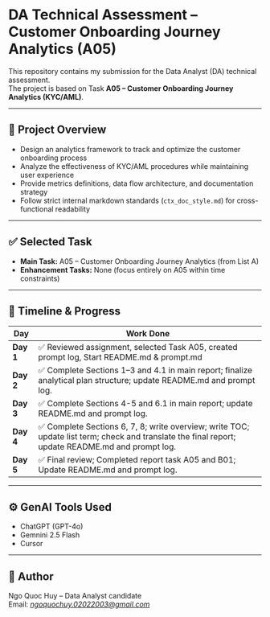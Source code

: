 # DA Technical Assessment – Customer Onboarding Journey Analytics (A05)

This repository contains my submission for the Data Analyst (DA) technical assessment.  
The project is based on Task **A05 – Customer Onboarding Journey Analytics (KYC/AML)**.

---

## 📌 Project Overview

- Design an analytics framework to track and optimize the customer onboarding process
- Analyze the effectiveness of KYC/AML procedures while maintaining user experience
- Provide metrics definitions, data flow architecture, and documentation strategy
- Follow strict internal markdown standards (`ctx_doc_style.md`) for cross-functional readability

---

## ✅ Selected Task

- **Main Task:** A05 – Customer Onboarding Journey Analytics (from List A)
- **Enhancement Tasks:** None (focus entirely on A05 within time constraints)

---

## 📅 Timeline & Progress

| Day | Work Done |
|-----|-----------|
| **Day 1** | ✅ Reviewed assignment, selected Task A05, created prompt log, Start README.md & prompt.md |
| **Day 2** | ✅ Complete Sections 1–3 and 4.1 in main report; finalize analytical plan structure; update README.md and prompt log. |
| **Day 3** | ✅ Complete Sections 4-5 and 6.1 in main report; update README.md and prompt log. |
| **Day 4** | ✅ Complete Sections 6, 7, 8; write overview; write TOC; update list term; check and translate the final report; update README.md and prompt log. |
| **Day 5** | ✅ Final review; Completed report task A05 and B01; Update README.md and prompt log.|

---

## ⚙️ GenAI Tools Used

- ChatGPT (GPT-4o)
- Gemnini 2.5 Flash
- Cursor

---

## 🙋 Author

Ngo Quoc Huy – Data Analyst candidate  
Email: *ngoquochuy.02022003@gmail.com*  
